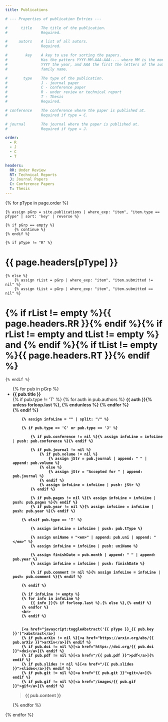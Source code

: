 ```yaml
---
title: Publications

# --- Properties of publication Entries ---

#      title    The title of the publication.
#               Required.

#     autors    A list of all autors.
#               Required.

#        key    A key to use for sorting the papers.
#               Has the patters YYYY-MM-AAA-AAA-... where MM is the month,
#               YYYY the year, and AAA the first the letters of the autors
#               family name.

#       type    The type of the publication.
#               J - journal paper
#               C - conference paper
#               R - under review or technical report
#               T - Thesis
#               Required.

# conference    The conference where the paper is published at.
#               Required if type = C.

# journal       The journal where the paper is published at.
#               Required if type = J.

order:
  - R
  - J
  - C
  - T

headers:
  RR: Under Review
  RT: Technical Reports
  J: Journal Papers
  C: Conference Papers
  T: Thesis
---
```


<script type="text/javascript">
    function toggleAbstract(paperID)
    {
        var abstractDiv = document.getElementById(paperID);

        if (abstractDiv.style.display == 'none' || abstractDiv.style.display == '')
        {
            abstractDiv.style.display = 'block';
        }
        else
        {
            abstractDiv.style.display = 'none';
        }
    }
</script>


{% for pType in page.order %}

    {% assign pGrp = site.publications | where_exp: "item", "item.type == pType" | sort: 'key' | reverse %}

    {% if pGrp == empty %}
        {% continue %}
    {% endif %}

    {% if pType != "R" %}
# {{ page.headers[pType] }}
    {% else %}
        {% assign rList = pGrp | where_exp: "item", "item.submitted != nil" %}
        {% assign tList = pGrp | where_exp: "item", "item.submitted == nil" %}

# {% if rList != empty %}{{ page.headers.RR }}{% endif %}{% if rList != empty and tList != empty %} and {% endif %}{% if tList != empty %}{{ page.headers.RT }}{% endif %}
    {% endif %}
<ul class="pubList">
    {% for pub in pGrp %}
<li>
<strong>{{ pub.title }}</strong>
<br>
        {% if pub.type != 'T' %}
            {% for auth in pub.authors %}
                <em{% if auth contains 'Leitert' %} style="font-weight: 600;"{% endif %}>{{ auth }}</em>{% unless forloop.last %}, {% endunless %}
            {% endfor %}
            <br>
       {% endif %}


        {% assign infoLine = "" | split: "/" %}

        {% if pub.type == 'C' or pub.type == 'J' %}

            {% if pub.conference != nil %}{% assign infoLine = infoLine | push: pub.conference %}{% endif %}

            {% if pub.journal != nil %}
                {% if pub.volume != nil %}
                    {% assign jStr = pub.journal | append: " " | append: pub.volume %}
                {% else %}
                    {% assign jStr = "Accepted for " | append: pub.journal %}
                {% endif %}
                {% assign infoLine = infoLine | push: jStr %}
            {% endif %}

            {% if pub.pages != nil %}{% assign infoLine = infoLine | push: pub.pages %}{% endif %}
            {% if pub.year != nil %}{% assign infoLine = infoLine | push: pub.year %}{% endif %}

        {% elsif pub.type == 'T' %}

            {% assign infoLine = infoLine | push: pub.tType %}

            {% assign uniName = "<em>" | append: pub.uni | append: "</em>" %}
            {% assign infoLine = infoLine | push: uniName %}

            {% assign finishDate = pub.month | append: " " | append: pub.year %}
            {% assign infoLine = infoLine | push: finishDate %}

            {% if pub.comment != nil %}{% assign infoLine = infoLine | push: pub.comment %}{% endif %}

        {% endif %}

        {% if infoLine != empty %}
        {% for info in infoLine %}
            {{ info }}{% if forloop.last %}.{% else %},{% endif %}
        {% endfor %}
        <br>
        {% endif %}


        [<a href="javascript:toggleAbstract('{{ pType }}_{{ pub.key }}')">abstract</a>]
        {% if pub.arXiv != nil %}[<a href="https://arxiv.org/abs/{{ pub.arXiv }}">arXiv</a>]{% endif %}
        {% if pub.doi != nil %}[<a href="https://doi.org/{{ pub.doi }}">doi</a>]{% endif %}
        {% if pub.pdf != nil %}[<a href="/{{ pub.pdf }}">pdf</a>]{% endif %}
        {% if pub.slides != nil %}[<a href="/{{ pub.slides }}">slides</a>]{% endif %}
        {% if pub.git != nil %}[<a href="{{ pub.git }}">git</a>]{% endif %}
        {% if pub.gif != nil %}[<a href="/images/{{ pub.gif }}">gif</a>]{% endif %}

<blockquote id="{{ pType }}_{{ pub.key }}" class="abstract">
    {{ pub.content }}
</blockquote>
</li>
    {% endfor %}
</ul>
{% endfor %}
